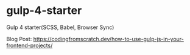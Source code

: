 # gulp-4-starter 

Gulp 4 starter(SCSS, Babel, Browser Sync)

Blog Post: https://codingfromscratch.dev/how-to-use-gulp-js-in-your-frontend-projects/

